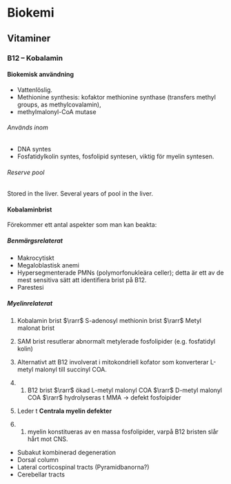 
# Biokemi

## Vitaminer
### B12 – Kobalamin

#### Biokemisk användning
* Vattenlöslig. 
* Methionine synthesis: kofaktor methionine synthase (transfers methyl groups, as methylcovalamin), 
* methylmalonyl-CoA mutase

###### Används inom

* DNA syntes
* Fosfatidylkolin syntes, fosfolipid syntesen, viktig för myelin syntesen. 

###### Reserve pool

Stored in the liver. Several years of pool in the liver. 

#### Kobalaminbrist
Förekommer ett antal aspekter som man kan beakta:

##### Benmärgsrelaterat
* Makrocytiskt
* Megaloblastisk anemi
* Hypersegmenterade PMNs (polymorfonukleära celler); detta är ett av de mest sensitiva sätt att identifiera brist på B12.
* Parestesi

##### Myelinrelaterat
1. Kobalamin brist $\rarr$ S-adenosyl methionin brist $\rarr$ Metyl malonat brist

1. SAM brist resutlerar abnormalt metylerade fosfolipider (e.g. fosfatidyl kolin) 

2. Alternativt att B12 involverat i mitokondriell kofator som konverterar L-metyl malonyl till succinyl COA. 

3. 1. B12 brist  $\rarr$ ökad L-metyl malonyl COA $\rarr$ D-metyl malonyl COA $\rarr$      hydrolyseras t MMA -> defekt fosfoipider

4. Leder t **Centrala myelin defekter**

5. 1. myelin konstitueras av en massa fosfolipider, varpå B12 bristen slår hårt mot      CNS. 

* Subakut kombinerad degeneration
* Dorsal column
* Lateral corticospinal tracts (Pyramidbanorna?)
* Cerebellar tracts

